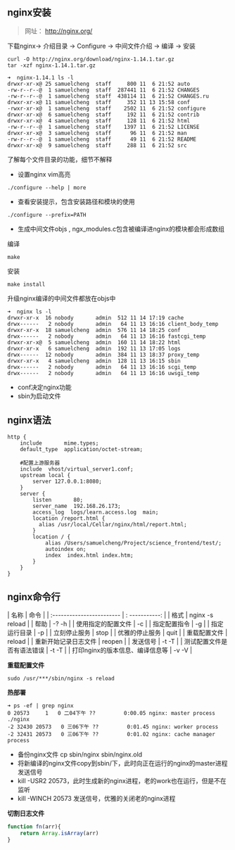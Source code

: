 

## nginx安装

> 网址： http://nginx.org/

下载nginx-> 介绍目录 -> Configure -> 中间文件介绍 -> 编译 -> 安装

```
curl -O http://nginx.org/download/nginx-1.14.1.tar.gz
tar -xzf nginx-1.14.1.tar.gz
```

```
➜  nginx-1.14.1 ls -l
drwxr-xr-x@ 25 samuelcheng  staff     800 11  6 21:52 auto
-rw-r--r--@  1 samuelcheng  staff  287441 11  6 21:52 CHANGES
-rw-r--r--@  1 samuelcheng  staff  438114 11  6 21:52 CHANGES.ru
drwxr-xr-x@ 11 samuelcheng  staff     352 11 13 15:58 conf
-rwxr-xr-x@  1 samuelcheng  staff    2502 11  6 21:52 configure
drwxr-xr-x@  6 samuelcheng  staff     192 11  6 21:52 contrib
drwxr-xr-x@  4 samuelcheng  staff     128 11  6 21:52 html
-rw-r--r--@  1 samuelcheng  staff    1397 11  6 21:52 LICENSE
drwxr-xr-x@  3 samuelcheng  staff      96 11  6 21:52 man
-rw-r--r--@  1 samuelcheng  staff      49 11  6 21:52 README
drwxr-xr-x@  9 samuelcheng  staff     288 11  6 21:52 src
```

了解每个文件目录的功能，细节不解释

- 设置nginx vim高亮

```
./configure --help | more

```

- 查看安装提示，包含安装路径和模块的使用

```
./configure --prefix=PATH
```

- 生成中间文件objs , ngx_modules.c包含被编译进nginx的模块都会形成数组

编译
```
make
```

安装

```
make install
```

升级nginx编译的中间文件都放在objs中

```
➜  nginx ls -l
drwxr-xr-x  16 nobody       admin  512 11 14 17:19 cache
drwx------   2 nobody       admin   64 11 13 16:16 client_body_temp
drwxr-xr-x  18 samuelcheng  admin  576 11 14 18:25 conf
drwx------   2 nobody       admin   64 11 13 16:16 fastcgi_temp
drwxr-xr-x@  5 samuelcheng  admin  160 11 14 18:22 html
drwxr-xr-x   6 samuelcheng  admin  192 11 13 17:05 logs
drwx------  12 nobody       admin  384 11 13 18:37 proxy_temp
drwxr-xr-x   4 samuelcheng  admin  128 11 13 16:15 sbin
drwx------   2 nobody       admin   64 11 13 16:16 scgi_temp
drwx------   2 nobody       admin   64 11 13 16:16 uwsgi_temp
```

- conf决定nginx功能
- sbin为启动文件


## nginx语法

```
http {
    include       mime.types;
    default_type  application/octet-stream;

    #配置上游服务器
    include  vhost/virtual_server1.conf;
    upstream local {
        server 127.0.0.1:8080;
    }
    server {
        listen       80;
        server_name  192.168.26.173;
        access_log  logs/learn.access.log  main;
        location /report.html {
          alias /usr/local/Cellar/nginx/html/report.html;
        }
        location / {
            alias /Users/samuelcheng/Project/science_frontend/test/;
            autoindex on;
            index  index.html index.htm;
        }
    }
}
```


## nginx命令行

| 名称                       |  命令             |
| :------------------------ |  : -----------:   |
| 格式                       |  nginx -s reload |
| 帮助                       |  -? -h           |
| 使用指定的配置文件            |  -c              |
| 指定配置指令                 |  -g              |
| 指定运行目录                 |  -p               |
| 立刻停止服务                 |  stop             |
| 优雅的停止服务               |  quit             |
| 重载配置文件                 |  reload             |
| 重新开始记录日志文件           |  reopen             |
| 发送信号                     |  -t -T             |
| 测试配置文件是否有语法错误      |   -t -T             |
| 打印nginx的版本信息、编译信息等 |  -v -V             |



**重载配置文件**

```
sudo /usr/***/sbin/nginx -s reload
```

**热部署**

```
➜ ps -ef | grep nginx
0 20573     1   0 二04下午 ??         0:00.05 nginx: master process ./nginx
-2 32430 20573   0 三06下午 ??         0:01.45 nginx: worker process
-2 32431 20573   0 三06下午 ??         0:01.02 nginx: cache manager process
```

- 备份nginx文件 cp sbin/nginx  sbin/nginx.old
- 将新编译的nginx文件copy到sbin/下，此时向正在运行的nginx的master进程发送信号
- kill -USR2 20573，此时生成新的nginx进程，老的work也在运行，但是不在监听
- kill -WINCH 20573 发送信号，优雅的关闭老的nginx进程

**切割日志文件**

```javascript
function fn(arr){
    return Array.isArray(arr)
}
```





